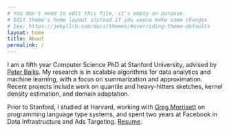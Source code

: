 ```yaml
---
# You don't need to edit this file, it's empty on purpose.
# Edit theme's home layout instead if you wanna make some changes
# See: https://jekyllrb.com/docs/themes/#overriding-theme-defaults
layout: home
title: About
permalink: /
---
```

I am a fifth year Computer Science PhD at Stanford University, advised by [Peter Bailis](http://www.bailis.org/).
My research is in scalable algorithms for data analytics and machine learning, with a focus on summarization and approximation.
Recent projects include work on quantile and heavy-hitters sketches, kernel density estimation, and domain adaptation.

Prior to Stanford, I studied at Harvard, 
working with [Greg Morrisett](http://www.cs.cornell.edu/~jgm/) on programming language type systems, 
and spent two years at Facebook in Data Infrastructure and Ads Targeting. [Resume](/assets/resumeWeb.pdf).